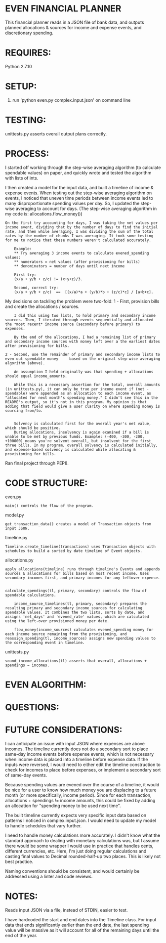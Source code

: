 
EVEN FINANCIAL PLANNER
======================

This financial planner reads in a JSON file of bank data, and outputs planned allocations & sources for income and expense events, and discretionary spending. 

REQUIRES:
========
Python 2.7.10

SETUP:
=====
1. run 'python even.py complex.input.json' on command line

TESTING:
=======
unittests.py asserts overall output plans correctly. 

PROCESS:
========

I started off working through the step-wise averaging algorithm (to calculate spendable values) on paper, and quickly wrote and tested the algorithm with lists of ints. 

I then created a model for the input data, and built a timeline of income & expense events. When testing out the step-wise averaging algorithm on events, I noticed that uneven time periods between income events led to many disproportionate spending values per day. So, I updated the step-wise averaging to account for days. (The step-wise averaging algorithm in my code is: allocations.flow_money())

	On the first try accounting for days, I was taking the net values per income event, dividing that by the number of days to find the initial rate, and then while averaging, I was dividing the sum of the total rates by the number of chunks I was averaging. It took some testing for me to notice that these numbers weren't calculated accurately. 

		Example: 
		** Try averaging 3 income events to calculate evened_spending values:
		** numerators = net values (after provisioning for bills)
		** denominators = number of days until next income

		First try:
		(x/a + y/b + z/c) != (x+y+z)/3.

		Second, correct try:
		(x/a + y/b + z/c)  ==  [(x/a)*a + (y/b)*b + (z/c)*c] / [a+b+c].


My decisions on tackling the problem were two-fold:
	1 - First, provision bills and create the allocations / sources.

		I did this using two lists, to hold primary and secondary income sources. Then, I iterated through events sequentially and allocated the *most recent* income source (secondary before primary) to expenses.

		By the end of the allocations, I had a remaining list of primary and secondary income sources with money left over a the earliest dates after provisioning for bills. 

	2 - Second, use the remainder of primary and secondary income lists to even out spendable money 	based on the original step-wise averaging algorithm (above). 

		An assumption I held originally was that spending + allocations should equal income_amounts. 

		While this is a necessary assertion for the total, overall amounts (in unittests.py), it can only be true per income event if (net - spendable) were appended as an allocation to each income event, as "allocated for next month's spending money." I didn't see this in the README's output, so it's not in this program. My opinion is that adding that field would give a user clarity on where spending money is sourcing from/to.


		Solvency is calculated first for the overall year's net value, which should be positive. 
		During allocations, insolvency is again examined if a bill is unable to be met by previous funds. Example: (-400, -300, -200, +100000) means you're solvent overall, but insolvent for the first three bills. In my program, overall solvency is calculated initially, and expense-based solvency is calculated while allocating & provisioning for bills.

Ran final project through PEP8.

CODE STRUCTURE:
===============

even.py

	main() controls the flow of the program.

model.py

	get_transaction_data() creates a model of Transaction objects from input JSON.

timeline.py

	Timeline.create_timeline(transactions) uses Transaction objects with schedules to build a sorted by date timeline of Event objects.

allocations.py
	
	apply_allocations(timeline) runs through timeline's Events and appends sources & allocations for bills based on most recent income. Uses secondary incomes first, and primary incomes for any leftover expense. 


	calculate_spendings(tl, primary, secondary) controls the flow of spendable calculations.

		income_source_timelines(tl, primary, secondary) prepares the resulting primary and secondary income sources for calculating spendable values. It combines the two lists, sorts by date, and assigns 'net_days' and 'evened_rate' values, which are calculated using the left-over provisioned money per date. 

		flow_money(income_sources) calculates evened_spending money for each income source remaining from the provisioning, and reassign_spending(tl, income_sources) assigns new spending values to the corresponding event in timeline. 


unittests.py

	sound_income_allocations(tl) asserts that overall, allocations + spendings = incomes.



EVEN ALGORITHM:
==============

QUESTIONS:
==========

FUTURE CONSIDERATIONS:
======================


I can anticipate an issue with input JSON where expenses are above incomes. The timeline currently does not do a secondary sort to place same-day income events before expense events, which is not necessary when income data is placed into a timeline before expense data. If the inputs were reversed, I would need to either edit the timeline construction to check for incomes to place before expenses, or implement a secondary sort of same-day events.


Because spending values are evened over the course of a timeline, it would be nice for a user to know how much money you are displacing to a future month (or more specifically, income period). Since for each transaction, allocations + spendings != income amounts, this could be fixed by adding an allocation for "spending money to be used next time". 


The built timeline currently expects very specific input data based on patterns I noticed in complex.input.json. I would need to update my model to handle schedules that vary further. 


I need to handle money calculations more accurately. I didn't know what the standard approach to dealing with monetary calculations was, but I assume there would be some wrapper I would use in practice that handles cents, different currencies, etc. Here, I'm just doing regular calculations and casting final values to Decimal rounded-half-up two places. This is likely not best practice.


Naming conventions should be consistent, and would certainly be addressed using a linter and code reviews.


NOTES:
=====

Reads input JSON via a file, instead of STDIN, easier to test. 

I have hardcoded the start and end dates into the Timeline class. For input data that ends significantly earlier than the end date, the last spending value will be massive as it will account for all of the remaining days until the end of the year. 







